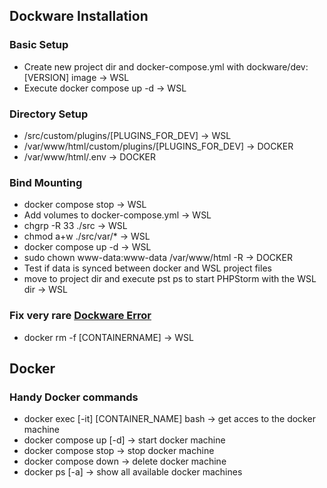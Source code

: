 

## Dockware Installation

### Basic Setup
  - Create new project dir and docker-compose.yml with dockware/dev:[VERSION] image -> WSL
  - Execute docker compose up -d -> WSL

### Directory Setup
  - /src/custom/plugins/[PLUGINS_FOR_DEV] -> WSL
  - /var/www/html/custom/plugins/[PLUGINS_FOR_DEV] -> DOCKER
  - /var/www/html/.env -> DOCKER

### Bind Mounting
 - docker compose stop -> WSL
 - Add volumes to docker-compose.yml -> WSL
 - chgrp -R 33 ./src -> WSL
 - chmod a+w ./src/var/* -> WSL
 - docker compose up -d -> WSL
 - sudo chown www-data:www-data /var/www/html -R -> DOCKER
 - Test if data is synced between docker and WSL project files
 - move to project dir and execute pst ps to start PHPStorm with the WSL dir -> WSL
  
### Fix very rare [Dockware Error](https://docs.dockware.io/faq/mysql-failed) 
 - docker rm -f [CONTAINERNAME] -> WSL

## Docker

### Handy Docker commands
  - docker exec [-it] [CONTAINER_NAME] bash -> get acces to the docker machine
  - docker compose up [-d] -> start docker machine
  - docker compose stop -> stop docker machine
  - docker compose down -> delete docker machine
  - docker ps [-a] -> show all available docker machines


